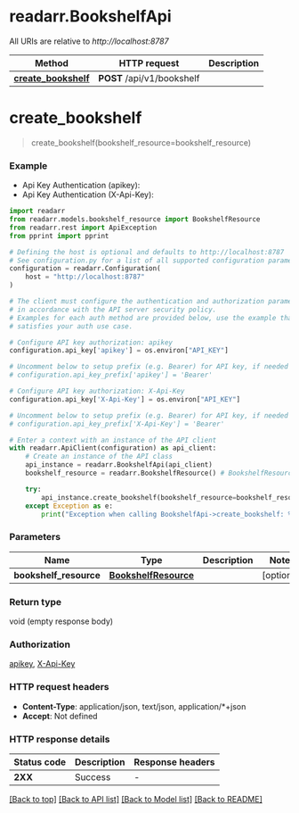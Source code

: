 # readarr.BookshelfApi

All URIs are relative to *http://localhost:8787*

Method | HTTP request | Description
------------- | ------------- | -------------
[**create_bookshelf**](BookshelfApi.md#create_bookshelf) | **POST** /api/v1/bookshelf | 


# **create_bookshelf**
> create_bookshelf(bookshelf_resource=bookshelf_resource)



### Example

* Api Key Authentication (apikey):
* Api Key Authentication (X-Api-Key):

```python
import readarr
from readarr.models.bookshelf_resource import BookshelfResource
from readarr.rest import ApiException
from pprint import pprint

# Defining the host is optional and defaults to http://localhost:8787
# See configuration.py for a list of all supported configuration parameters.
configuration = readarr.Configuration(
    host = "http://localhost:8787"
)

# The client must configure the authentication and authorization parameters
# in accordance with the API server security policy.
# Examples for each auth method are provided below, use the example that
# satisfies your auth use case.

# Configure API key authorization: apikey
configuration.api_key['apikey'] = os.environ["API_KEY"]

# Uncomment below to setup prefix (e.g. Bearer) for API key, if needed
# configuration.api_key_prefix['apikey'] = 'Bearer'

# Configure API key authorization: X-Api-Key
configuration.api_key['X-Api-Key'] = os.environ["API_KEY"]

# Uncomment below to setup prefix (e.g. Bearer) for API key, if needed
# configuration.api_key_prefix['X-Api-Key'] = 'Bearer'

# Enter a context with an instance of the API client
with readarr.ApiClient(configuration) as api_client:
    # Create an instance of the API class
    api_instance = readarr.BookshelfApi(api_client)
    bookshelf_resource = readarr.BookshelfResource() # BookshelfResource |  (optional)

    try:
        api_instance.create_bookshelf(bookshelf_resource=bookshelf_resource)
    except Exception as e:
        print("Exception when calling BookshelfApi->create_bookshelf: %s\n" % e)
```



### Parameters


Name | Type | Description  | Notes
------------- | ------------- | ------------- | -------------
 **bookshelf_resource** | [**BookshelfResource**](BookshelfResource.md)|  | [optional] 

### Return type

void (empty response body)

### Authorization

[apikey](../README.md#apikey), [X-Api-Key](../README.md#X-Api-Key)

### HTTP request headers

 - **Content-Type**: application/json, text/json, application/*+json
 - **Accept**: Not defined

### HTTP response details

| Status code | Description | Response headers |
|-------------|-------------|------------------|
**2XX** | Success |  -  |

[[Back to top]](#) [[Back to API list]](../README.md#documentation-for-api-endpoints) [[Back to Model list]](../README.md#documentation-for-models) [[Back to README]](../README.md)

